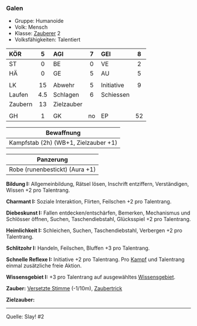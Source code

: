 ### Galen

- Gruppe: Humanoide
- Volk: Mensch
- Klasse: [Zauberer](../../grw/charaktere-klasse-zauberer.md) 2
- Volksfähigkeiten: Talentiert

| KÖR     |  5  | AGI        |  7  | GEI        |  8  |
| :------ | :-: | :--------- | :-: | :--------- | :-: |
| ST      |  0  | BE         |  0  | VE         |  2  |
| HÄ      |  0  | GE         |  5  | AU         |  5  |
|         |     |            |     |            |     |
| LK      | 15  | Abwehr     |  5  | Initiative |  9  |
| Laufen  | 4.5 | Schlagen   |  6  | Schiessen  |     |
| Zaubern | 13  | Zielzauber |     |            |     |
|         |     |            |     |            |     |
| GH      |  1  | GK         | no  | EP         | 52  |

|              Bewaffnung              |
| :----------------------------------: |
| Kampfstab (2h) (WB+1, Zielzauber +1) |

|           Panzerung            |
| :----------------------------: |
| Robe (runenbestickt) (Aura +1) |

**Bildung I:** Allgemeinbildung, Rätsel lösen, Inschrift entziffern, Verständigen, Wissen +2 pro Talentrang.

**Charmant I:** Soziale Interaktion, Flirten, Feilschen +2 pro Talentrang.

**Diebeskunst I:** Fallen entdecken/entschärfen, Bemerken, Mechanismus und Schlösser öffnen, Suchen, Taschendiebstahl, Glücksspiel +2 pro Talentrang.

**Heimlichkeit I:** Schleichen, Suchen, Taschendiebstahl, Verbergen +2 pro Talentrang.

**Schlitzohr I:** Handeln, Feilschen, Bluffen +3 pro Talentrang.

**Schnelle Reflexe I:** Initiative +2 pro Talentrang. Pro [Kampf](../../grw/regeln-kampf.md) und Talentrang einmal zusätzliche freie Aktion.

**Wissensgebiet I:** +3 pro Talentrang auf ausgewähltes [Wissensgebiet](../../grw/talente/wissensgebiet.md).

**Zauber:** [Versetzte Stimme](../../grw/zauber/versetzte-stimme.md) (-1/10m), [Zaubertrick](../../grw/zauber/zaubertrick.md)

**Zielzauber:**

---

Quelle: Slay! #2
